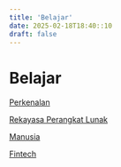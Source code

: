 ```yaml
---
title: 'Belajar'
date: 2025-02-18T18:40::10
draft: false
---
```


# Belajar

[Perkenalan](Belajar%20e4f383eabc5e4a86a061494585158ef6/Perkenalan%20963e7481a0ad470b932eb3297d8bef7f.md)

[Rekayasa Perangkat Lunak](Belajar%20e4f383eabc5e4a86a061494585158ef6/Rekayasa%20Perangkat%20Lunak%203f0e94ee34584b90ba15ae8f9bfedaf4.md)

[Manusia](Belajar%20e4f383eabc5e4a86a061494585158ef6/Manusia%20ae5463e4835848a49263a2ca5c7dc7ba.md)

[Fintech](Belajar%20e4f383eabc5e4a86a061494585158ef6/Fintech%20165ecfcbaa4780109d43c53bc9aebff7.md)

